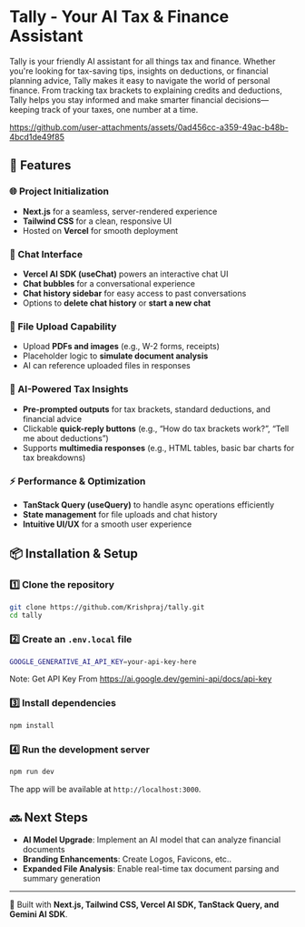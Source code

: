 # Tally - Your AI Tax & Finance Assistant

Tally is your friendly AI assistant for all things tax and finance. Whether you're looking for tax-saving tips, insights on deductions, or financial planning advice, Tally makes it easy to navigate the world of personal finance. From tracking tax brackets to explaining credits and deductions, Tally helps you stay informed and make smarter financial decisions—keeping track of your taxes, one number at a time.


https://github.com/user-attachments/assets/0ad456cc-a359-49ac-b48b-4bcd1de49f85


## 🚀 Features

### 🌐 Project Initialization
- **Next.js** for a seamless, server-rendered experience  
- **Tailwind CSS** for a clean, responsive UI  
- Hosted on **Vercel** for smooth deployment  

### 💬 Chat Interface
- **Vercel AI SDK (useChat)** powers an interactive chat UI  
- **Chat bubbles** for a conversational experience  
- **Chat history sidebar** for easy access to past conversations  
- Options to **delete chat history** or **start a new chat**  

### 📂 File Upload Capability
- Upload **PDFs and images** (e.g., W-2 forms, receipts)  
- Placeholder logic to **simulate document analysis**  
- AI can reference uploaded files in responses  

### 🤖 AI-Powered Tax Insights
- **Pre-prompted outputs** for tax brackets, standard deductions, and financial advice  
- Clickable **quick-reply buttons** (e.g., “How do tax brackets work?”, “Tell me about deductions”)  
- Supports **multimedia responses** (e.g., HTML tables, basic bar charts for tax breakdowns)  

### ⚡ Performance & Optimization
- **TanStack Query (useQuery)** to handle async operations efficiently  
- **State management** for file uploads and chat history  
- **Intuitive UI/UX** for a smooth user experience  

## 📦 Installation & Setup

### 1️⃣ Clone the repository
```sh
git clone https://github.com/Krishpraj/tally.git
cd tally
```

### 2️⃣ Create an `.env.local` file
```sh
GOOGLE_GENERATIVE_AI_API_KEY=your-api-key-here
```
Note: Get API Key From https://ai.google.dev/gemini-api/docs/api-key 
### 3️⃣ Install dependencies
```sh
npm install
```

### 4️⃣ Run the development server
```sh
npm run dev
```
The app will be available at `http://localhost:3000`.

## 🔜 Next Steps

- **AI Model Upgrade**: Implement an AI model that can analyze financial documents  
- **Branding Enhancements**: Create Logos, Favicons, etc..
- **Expanded File Analysis**: Enable real-time tax document parsing and summary generation  

---

🚀 Built with **Next.js, Tailwind CSS, Vercel AI SDK, TanStack Query, and Gemini AI SDK**.  


